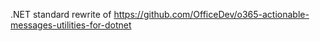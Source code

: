 ﻿.NET standard rewrite of https://github.com/OfficeDev/o365-actionable-messages-utilities-for-dotnet